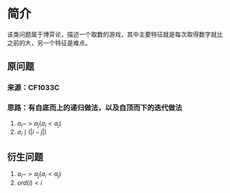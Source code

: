 # 简介
该类问题属于博弈论，描述一个取数的游戏，其中主要特征就是每次取得数字就比之前的大，另一个特征是难点。

## 原问题
### 来源：CF1033C
### 思路：有自底而上的递归做法，以及自顶而下的迭代做法
1. $a_i -> a_j (a_i < a_j)$
2. $a_i \mid (|i - j|)$ 

## 衍生问题
1. $a_i -> a_j (a_i < a_j)$
2. $ord(i) < i$